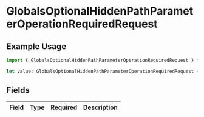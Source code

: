 # GlobalsOptionalHiddenPathParameterOperationRequiredRequest

## Example Usage

```typescript
import { GlobalsOptionalHiddenPathParameterOperationRequiredRequest } from "openapi/sdk/models/operations";

let value: GlobalsOptionalHiddenPathParameterOperationRequiredRequest = {};
```

## Fields

| Field       | Type        | Required    | Description |
| ----------- | ----------- | ----------- | ----------- |